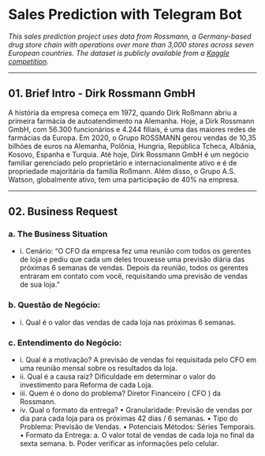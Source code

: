 # Sales Prediction with Telegram Bot
_This sales prediction project uses data from Rossmann, a Germany-based drug store chain with operations over more than 3,000 stores across seven European countries. The dataset is publicly available from a [Kaggle competition](https://www.kaggle.com/c/rossmann-store-sales/data)._

---
## 01. Brief Intro - Dirk Rossmann GmbH
A história da empresa começa em 1972, quando Dirk Roßmann abriu a primeira farmácia de autoatendimento na Alemanha. Hoje, a Dirk Rossmann GmbH, com 56.300 funcionários e 4.244 filiais, é uma das maiores redes de farmácias da Europa. Em 2020, o Grupo ROSSMANN gerou vendas de 10,35 bilhões de euros na Alemanha, Polônia, Hungria, República Tcheca, Albânia, Kosovo, Espanha e Turquia. Até hoje, Dirk Rossmann GmbH é um negócio familiar gerenciado pelo proprietário e internacionalmente ativo e é de propriedade majoritária da família Roßmann. Além disso, o Grupo A.S. Watson, globalmente ativo, tem uma participação de 40% na empresa.

---

## 02.	Business Request
### a.	The Business Situation
- i.	Cenário: “O CFO da empresa fez uma reunião com todos os gerentes de loja e pediu que cada um deles trouxesse uma previsão diária das próximas 6 semanas de vendas.
Depois da reunião, todos os gerentes entraram em contato com você, requisitando uma previsão de vendas de sua loja.”
### b.	Questão de Negócio:
- i.	Qual é o valor das vendas de cada loja nas próximas 6 semanas.  

### c.	Entendimento do Negócio:
- i.	Qual é a motivação? A previsão de vendas foi requisitada pelo CFO em uma reunião mensal sobre os resultados da loja.  
- ii.	Qual é a causa raiz? Dificuldade em determinar o valor do investimento para Reforma de cada Loja.
- iii.	Quem é o dono do problema? Diretor Financeiro ( CFO ) da Rossmann.
- iv.	Qual o formato da entrega?
•	Granularidade: Previsão de vendas por dia para cada loja para os próximas 42 dias / 6 semanas.
•	Tipo do Problema: Previsão de Vendas.
•	Potenciais Métodos: Séries Temporais.
•	Formato da Entrega:
a.	O valor total de vendas de cada loja no final da sexta semana.
b.	Poder verificar as informações pelo celular.
